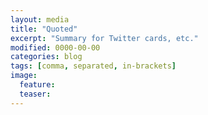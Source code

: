 ```yaml
---
layout: media
title: "Quoted"
excerpt: "Summary for Twitter cards, etc."
modified: 0000-00-00
categories: blog
tags: [comma, separated, in-brackets]
image:
  feature:
  teaser:
---
```


